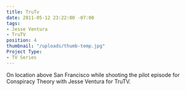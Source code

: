 ```yaml
---
title: TruTv
date: 2011-05-12 23:22:00 -07:00
tags:
- Jesse Ventura
- TruTV
position: 4
thumbnail: "/uploads/thumb-temp.jpg"
Project Type:
- TV Series
---
```


On location above San Francisco while shooting the pilot episode for Conspiracy Theory with Jesse Ventura for TruTV.
